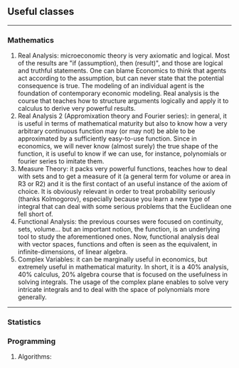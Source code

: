 ## Useful classes

---

### Mathematics

1. Real Analysis: microeconomic theory is very axiomatic and logical. Most of the results are "if (assumption), then (result)", and those are logical and truthful statements. One can blame Economics to think that agents act according to the assumption, but can never state that the potential consequence is true. The modeling of an individual agent is the foundation of contemporary economic modeling. Real analysis is the course that teaches how to structure arguments logically and apply it to calculus to derive very powerful results.
2. Real Analysis 2 (Appromixation theory and Fourier series): in general, it is useful in terms of mathematical maturity but also to know how a very arbitrary continuous function may (or may not) be able to be approximated by a sufficiently easy-to-use function. Since in economics, we will never know (almost surely) the true shape of the function, it is useful to know if we can use, for instance, polynomials or fourier series to imitate them.
3. Measure Theory: it packs very powerful functions, teaches how to deal with sets and to get a measure of it (a general term for volume or area in R3 or R2) and it is the first contact of an useful instance of the axiom of choice. It is obviously relevant in order to treat probability seriously (thanks Kolmogorov), especially because you learn a new type of integral that can deal with some serious problems that the Euclidean one fell short of.
4. Functional Analysis: the previous courses were focused on continuity, sets, volume... but an important notion, the function, is an underlying tool to study the aforementioned ones. Now, functional analysis deal with vector spaces, functions and often is seen as the equivalent, in infinite-dimensions, of linear algebra.
5. Complex Variables: it can be marginally useful in economics, but extremely useful in mathematical maturity. In short, it is a 40% analysis, 40% calculus, 20% algebra course that is focused on the usefulness in solving integrals. The usage of the complex plane enables to solve very intricate integrals and to deal with the space of polynomials more generally.
   

---

### Statistics


### Programming
1. Algorithms: 

